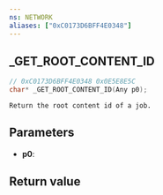 ```yaml
---
ns: NETWORK
aliases: ["0xC0173D6BFF4E0348"]
---
```

## _GET_ROOT_CONTENT_ID

```c
// 0xC0173D6BFF4E0348 0x0E5E8E5C
char* _GET_ROOT_CONTENT_ID(Any p0);
```

```
Return the root content id of a job.  
```

## Parameters
* **p0**: 

## Return value
